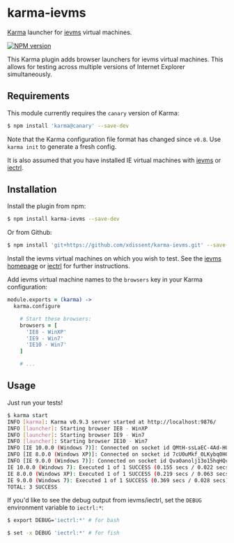 karma-ievms
===========

[Karma](http://karma-runner.github.io) launcher for 
[ievms](http://xdissent.github.io/ievms) virtual machines.

[![NPM version](https://badge.fury.io/js/karma-ievms.png)](http://badge.fury.io/js/karma-ievms)

This Karma plugin adds browser launchers for ievms virtual machines. This
allows for testing across multiple versions of Internet Explorer simultaneously.


Requirements
------------

This module currently requires the `canary` version of Karma:

```sh
$ npm install 'karma@canary' --save-dev
```

Note that the Karma configuration file format has changed since `v0.8`. Use 
`karma init` to generate a fresh config.

It is also assumed that you have installed IE virtual machines with 
[ievms](http://xdissent.github.io/ievms) or 
[iectrl](http://xdissent.github.io/iectrl).


Installation
------------

Install the plugin from npm:

```sh
$ npm install karma-ievms --save-dev
```

Or from Github:

```sh
$ npm install 'git+https://github.com/xdissent/karma-ievms.git' --save-dev
```

Install the ievms virtual machines on which you wish to test. See the 
[ievms homepage](http://xdissent.github.io/ievms) or 
[iectrl](http://xdissent.github.io/iectrl) for further instructions.

Add ievms virtual machine names to the `browsers` key in your Karma 
configuration:

```coffee
module.exports = (karma) ->
  karma.configure

    # Start these browsers:
    browsers = [
      'IE8 - WinXP'
      'IE9 - Win7'
      'IE10 - Win7'
    ]

    # ...
```


Usage
-----

Just run your tests!

```sh
$ karma start
INFO [karma]: Karma v0.9.3 server started at http://localhost:9876/
INFO [launcher]: Starting browser IE8 - WinXP
INFO [launcher]: Starting browser IE9 - Win7
INFO [launcher]: Starting browser IE10 - Win7
INFO [IE 10.0.0 (Windows 7)]: Connected on socket id QMtH-ssLaEC-4Ad-HQcx
INFO [IE 8.0.0 (Windows XP)]: Connected on socket id 7cU0uMkf_0LKybq0HQcy
INFO [IE 9.0.0 (Windows 7)]: Connected on socket id Qva0anolj13o15hqHQcz
IE 10.0.0 (Windows 7): Executed 1 of 1 SUCCESS (0.155 secs / 0.022 secs)
IE 8.0.0 (Windows XP): Executed 1 of 1 SUCCESS (0.219 secs / 0.063 secs)
IE 9.0.0 (Windows 7): Executed 1 of 1 SUCCESS (0.369 secs / 0.028 secs)
TOTAL: 3 SUCCESS
```

If you'd like to see the debug output from ievms/iectrl, set the `DEBUG` 
environment variable to `iectrl:*`:

```sh
$ export DEBUG='iectrl:*' # for bash
```

```sh
$ set -x DEBUG 'iectrl:*' # for fish
```
